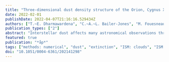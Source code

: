 ```yaml
---
title: "Three-dimensional dust density structure of the Orion, Cygnus X, Taurus, and Perseus star-forming regions"
date: 2022-02-01
publishDate: 2022-04-07T21:16:16.529434Z
authors: ["T.~E. Dharmawardena", "C.~A.~L. Bailer-Jones", "M. Fouesneau", "D. Foreman-Mackey"]
publication_types: ["2"]
abstract: "Interstellar dust affects many astronomical observations through absorption and reddening, yet this extinction is also a powerful tool for studying interstellar matter in galaxies. Three- dimensional (3D) reconstructions of dust extinction and density in the Milky Way have suffered from artefacts such as the fingers-of-god effect and negative densities, and have been limited by large computational costs. Here, we aim to overcome these issues with a novel algorithm that derives the 3D extinction density of dust in the Milky Way using a latent variable Gaussian process in combination with variational inference. Our model maintains non-negative density and hence monotonically non-decreasing extinction along all lines-of- sight, while performing the inference within a reasonable computational time. Using extinctions for hundreds of thousands of stars computed from optical and near-infrared photometry, together with distances based on Gaia parallaxes, we employ our algorithm to infer the structure of the Orion, Taurus, Perseus, and Cygnus X star-forming regions. A number of features that are superimposed in 2D extinction maps are clearly deblended in 3D dust extinction density maps. For example, we find a large filament on the edge of Orion that may host a number of star clusters. We also identify a coherent structure that may link the Taurus and Perseus regions, and we show that Cygnus X is located at 1300-1500 pc, in line with very-long-baseline interferometry measurements. We compute dust masses of the regions and find these to be slightly higher than previous estimates, likely a consequence of our input data recovering the highest column densities more effectively. By comparing our predicted extinctions to Planck data, we find that known relationships between density and dust processing, where high- extinction lines-of-sight have the most processed grains, hold up in resolved observations when density is included, and that they exist at smaller scales than previously suggested. This can be used to study the changes in size or composition of dust as they are processed in molecular clouds. The 3D maps are only available at the CDS via anonymous ftp to <A href=``http://cdsarc.u-strasbg.fr''>cdsarc.u-strasbg.fr</A> (ftp://130.79.128.5) or via <A href=``http://cdsarc.u-strasbg.fr/viz- bin/cat/J/A+A/658/A166''>http://cdsarc.u-strasbg.fr/viz- bin/cat/J/A+A/658/A166</A> Our code is available at <A href=``https://github.com/Thavisha/Dustributi on''>https://github.com/Thavisha/Dustribution</A> and the latest results are available from <A href=``http://www.mwdust.com''>www.mwdust.com</A>"
featured: true
publication: "*åp*"
tags: ["methods: numerical", "dust", "extinction", "ISM: clouds", "ISM: structure", "local interstellar matter", "Galaxy: structure", "Astrophysics - Astrophysics of Galaxies"]
doi: "10.1051/0004-6361/202141298"
---
```

